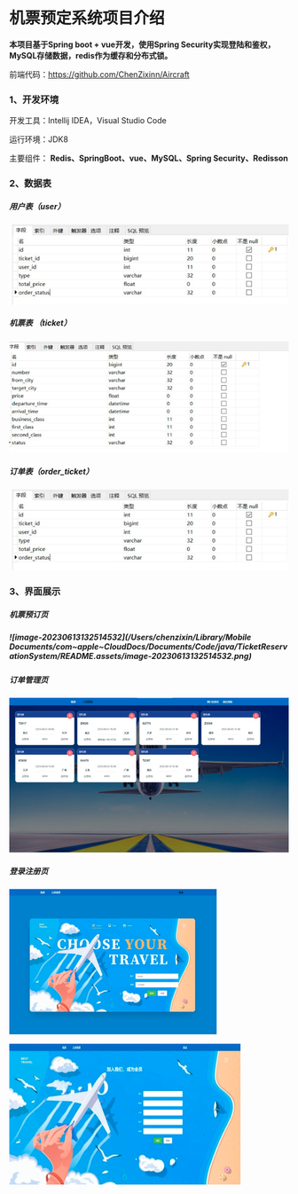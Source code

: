 # **机票预定**系统项目介绍

**本项目基于Spring boot + vue开发，使用Spring Security实现登陆和鉴权，MySQL存储数据，redis作为缓存和分布式锁。**

前端代码：https://github.com/ChenZixinn/Aircraft



### 1、开发环境

开发工具：Intellij IDEA，Visual Studio Code

运行环境：JDK8

主要组件： **Redis、SpringBoot、vue、MySQL、Spring Security、Redisson**

### 2、数据表

##### 用户表（user）

![image-20230613132402727](./README.assets/image-20230613132402727.png)

##### 机票表 （ticket）

![image-20230613132425367](./README.assets/image-20230613132425367.png)

##### 订单表（order_ticket）

![image-20230613132444726](./README.assets/image-20230613132444726.png)

### 3、界面展示

##### 机票预订页

##### ![image-20230613132514532](/Users/chenzixin/Library/Mobile Documents/com~apple~CloudDocs/Documents/Code/java/TicketReservationSystem/README.assets/image-20230613132514532.png)



##### 订单管理页

![image-20230613132530259](./README.assets/image-20230613132530259.png)



##### **登录注册页**

![image-20230613132558394](./README.assets/image-20230613132558394.png)

![image-20230613132607322](./README.assets/image-20230613132607322.png)
